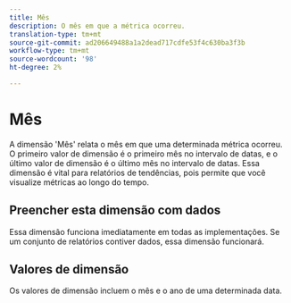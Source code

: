 ```yaml
---
title: Mês
description: O mês em que a métrica ocorreu.
translation-type: tm+mt
source-git-commit: ad206649488a1a2dead717cdfe53f4c630ba3f3b
workflow-type: tm+mt
source-wordcount: '98'
ht-degree: 2%

---
```



# Mês

A dimensão &#39;Mês&#39; relata o mês em que uma determinada métrica ocorreu. O primeiro valor de dimensão é o primeiro mês no intervalo de datas, e o último valor de dimensão é o último mês no intervalo de datas. Essa dimensão é vital para relatórios de tendências, pois permite que você visualize métricas ao longo do tempo.

## Preencher esta dimensão com dados

Essa dimensão funciona imediatamente em todas as implementações. Se um conjunto de relatórios contiver dados, essa dimensão funcionará.

## Valores de dimensão

Os valores de dimensão incluem o mês e o ano de uma determinada data.
